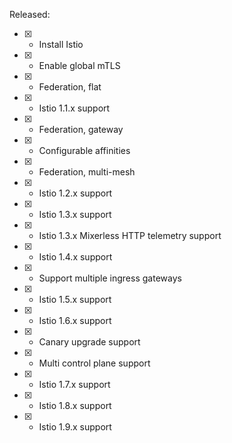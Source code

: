 Released:

- [x] - Install Istio
- [x] - Enable global mTLS
- [x] - Federation, flat
- [x] - Istio 1.1.x support
- [x] - Federation, gateway
- [x] - Configurable affinities
- [x] - Federation, multi-mesh
- [x] - Istio 1.2.x support
- [x] - Istio 1.3.x support
- [x] - Istio 1.3.x Mixerless HTTP telemetry support
- [x] - Istio 1.4.x support
- [x] - Support multiple ingress gateways
- [x] - Istio 1.5.x support
- [x] - Istio 1.6.x support
- [x] - Canary upgrade support
- [x] - Multi control plane support
- [x] - Istio 1.7.x support
- [x] - Istio 1.8.x support
- [x] - Istio 1.9.x support
